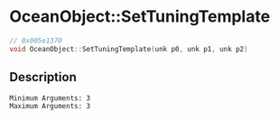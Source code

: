 # OceanObject::SetTuningTemplate
```c
// 0x005e1370
void OceanObject::SetTuningTemplate(unk p0, unk p1, unk p2)
```
## Description
```
Minimum Arguments: 3
Maximum Arguments: 3
```
